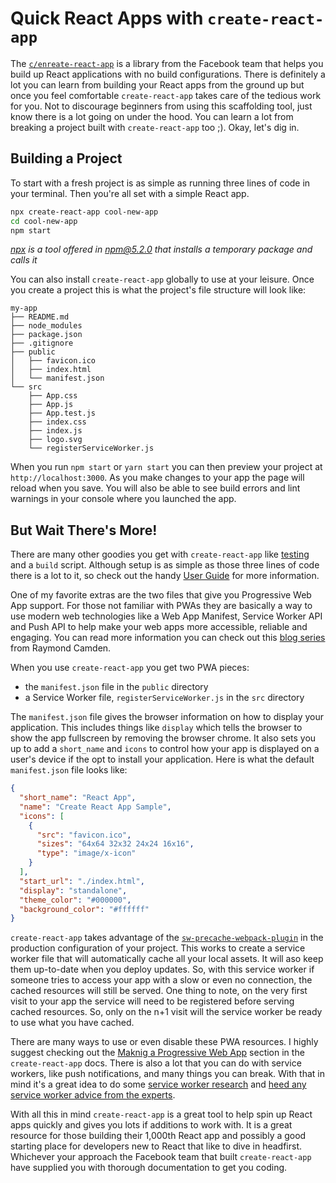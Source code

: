 # Quick React Apps with `create-react-app`

The [`c/enreate-react-app`](https://github.com/facebook/create-react-app) is a library from the Facebook team that helps you build up React applications with no build configurations. There is definitely a lot you can learn from building your React apps from the ground up but once you feel comfortable `create-react-app` takes care of the tedious work for you. Not to discourage beginners from using this scaffolding tool, just know there is a lot going on under the hood. You can learn a lot from breaking a project built with `create-react-app` too ;). Okay, let's dig in.

## Building a Project 
To start with a fresh project is as simple as running three lines of code in your terminal. Then you're all set with a simple React app.

```bash
npx create-react-app cool-new-app
cd cool-new-app
npm start
```

*[npx](https://medium.com/@maybekatz/introducing-npx-an-npm-package-runner-55f7d4bd282b) is a tool offered in npm@5.2.0 that installs a temporary package and calls it*

You can also install `create-react-app` globally to use at your leisure. Once you create a project this is what the project's file structure will look like:

```
my-app
├── README.md
├── node_modules
├── package.json
├── .gitignore
├── public
│   ├── favicon.ico
│   ├── index.html
│   └── manifest.json
└── src
    ├── App.css
    ├── App.js
    ├── App.test.js
    ├── index.css
    ├── index.js
    ├── logo.svg
    └── registerServiceWorker.js
```

When you run `npm start` or `yarn start` you can then preview your project at `http://localhost:3000`. As you make changes to your app the page will reload when you save. You will also be able to see build errors and lint warnings in your console where you launched the app.

## But Wait There's More!

There are many other goodies you get with `create-react-app` like [testing](https://github.com/facebook/create-react-app/blob/master/packages/react-scripts/template/README.md#running-tests) and a `build` script. Although setup is as simple as those three lines of code there is a lot to it, so check out the handy [User Guide](https://github.com/facebook/create-react-app/blob/master/packages/react-scripts/template/README.md) for more information.

One of my favorite extras are the two files that give you Progressive Web App support. For those not familiar with PWAs they are basically a way to use modern web technologies like a Web App Manifest, Service Worker API and Push API to help make your web apps more accessible, reliable and engaging. You can read more information you can check out this [blog series](https://www.telerik.com/blogs/a-gentle-and-practical-introduction-to-progressive-web-apps) from Raymond Camden.

When you use `create-react-app` you get two PWA pieces:
- the `manifest.json` file in the `public` directory
- a Service Worker file, `registerServiceWorker.js` in the `src` directory

The `manifest.json` file gives the browser information on how to display your application. This includes things like `display` which tells the browser to show the app fullscreen by removing the browser chrome. It also sets you up to add a `short_name` and `icons` to control how your app is displayed on a user's device if the opt to install your application. Here is what the default `manifest.json` file looks like:

```json
{
  "short_name": "React App",
  "name": "Create React App Sample",
  "icons": [
    {
      "src": "favicon.ico",
      "sizes": "64x64 32x32 24x24 16x16",
      "type": "image/x-icon"
    }
  ],
  "start_url": "./index.html",
  "display": "standalone",
  "theme_color": "#000000",
  "background_color": "#ffffff"
}
```

`create-react-app` takes advantage of the [`sw-precache-webpack-plugin`](https://github.com/goldhand/sw-precache-webpack-plugin) in the production configuration of your project. This works to create a service worker file that will automatically cache all your local assets. It will aso keep them up-to-date when you deploy updates. So, with this service worker if someone tries to access your app with a slow or even no connection, the cached resources will still be served. One thing to note, on the very first visit to your app the service will need to be registered before serving cached resources. So, only on the n+1 visit will the service worker be ready to use what you have cached.

There are many ways to use or even disable these PWA resources. I highly suggest checking out the [Maknig a Progressive Web App](https://github.com/facebook/create-react-app/blob/master/packages/react-scripts/template/README.md#making-a-progressive-web-app) section in the `create-react-app` docs. There is also a lot that you can do with service workers, like push notifications, and many things you can break. With that in mind it's a great idea to do some [service worker research](https://developers.google.com/web/showcase/2015/service-workers-iowa) and [heed any service worker advice from the experts](https://www.crowdcast.io/e/dshawaf4/register?utm_source=profile&utm_medium=profile_web&utm_campaign=profile).

With all this in mind `create-react-app` is a great tool to help spin up React apps quickly and gives you lots if additions to work with. It is a great resource for those building their 1,000th React app and possibly a good starting place for developers new to React that like to dive in headfirst. Whichever your approach the Facebook team that built `create-react-app` have supplied you with thorough documentation to get you coding.
